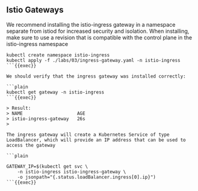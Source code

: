 ## Istio Gateways



We recommend installing the istio-ingress gateway in a namespace separate from istiod for increased security and isolation. When installing, make sure to use a revision that is compatible with the control plane in the istio-ingress namespace

```plain
kubectl create namespace istio-ingress
kubectl apply -f ./labs/03/ingress-gateway.yaml -n istio-ingress
```{{exec}}

We should verify that the ingress gateway was installed correctly:

```plain
kubectl get gateway -n istio-ingress
```{{exec}}

> Result: 
> NAME                    AGE
> istio-ingress-gateway   26s
>

The ingress gateway will create a Kubernetes Service of type LoadBalancer, which will provide an IP address that can be used to access the gateway

```plain
```


```plain
GATEWAY_IP=$(kubectl get svc \
    -n istio-ingress istio-ingress-gateway \
    -o jsonpath="{.status.loadBalancer.ingress[0].ip}")
```{{exec}}












